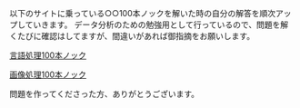 以下のサイトに乗っている○○100本ノックを解いた時の自分の解答を順次アップしていきます。
データ分析のための勉強用として行っているので、問題を解くたびに確認はしてますが、間違いがあれば御指摘をお願いします。

[言語処理100本ノック](https://nlp100.github.io/ja/)

[画像処理100本ノック](https://qiita.com/yoyoyo_/items/2ef53f47f87dcf5d1e14)

問題を作ってくださった方、ありがとうございます。
